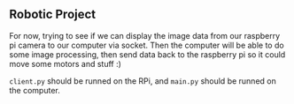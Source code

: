 ## Robotic Project

For now, trying to see if we can display the image data from our raspberry pi camera to our computer via socket. Then the computer will be able to do some image processing, then send data back to the raspberry pi so it could move some motors and stuff :)

`client.py` should be runned on the RPi, and `main.py` should be runned on the computer.